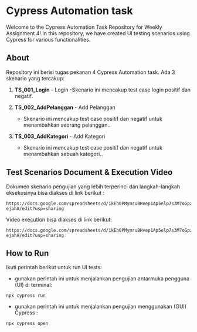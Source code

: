 # Cypress Automation task

Welcome to the Cypress Automation Task Repository for Weekly Assignment 4! In this repository, we have created UI testing scenarios using Cypress for various functionalities.


## About 

Repository ini berisi tugas pekanan 4 Cypress Automation task. Ada 3 skenario yang tercakup:

1. **TS_001_Login** - Login
   -Skenario ini mencakup test case login positif dan negatif.

2. **TS_002_AddPelanggan** - Add Pelanggan
   - Skenario ini mencakup test case positif dan negatif untuk menambahkan seorang pelanggan..

3. **TS_003_AddKategori** - Add Kategori
   - Skenario ini mencakup test case positif dan negatif untuk menambahkan sebuah kategori..

## Test Scenarios Document & Execution Video

Dokumen skenario pengujian yang lebih terperinci dan langkah-langkah eksekusinya bisa diakses di link berikut :
```
https://docs.google.com/spreadsheets/d/1kEh0PMymruBHvep1Ap5elp7s3M7oGpzKWGZXj-ejahA/edit?usp=sharing
```
Video execution bisa diakses di link berikut: 
```
https://docs.google.com/spreadsheets/d/1kEh0PMymruBHvep1Ap5elp7s3M7oGpzKWGZXj-ejahA/edit?usp=sharing
```

## How to Run

Ikuti perintah berikut untuk run UI tests:

- gunakan perintah ini untuk menjalankan pengujian antarmuka pengguna (UI) di terminal: 
```
npx cypress run
```
- gunakan perintah ini untuk menjalankan pengujian menggunakan (GUI) Cypress :
```
npx cypress open
```